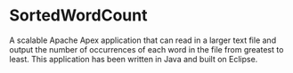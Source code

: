 # SortedWordCount
A scalable Apache Apex application that can read in a larger text file and output the number of occurrences of each word in the file from greatest to least. This application has been written in Java and built on Eclipse.
